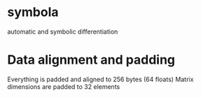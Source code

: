symbola
=======

automatic and symbolic differentiation

Data alignment and padding
===

Everything is padded and aligned to 256 bytes (64 floats)
Matrix dimensions are padded to 32 elements
